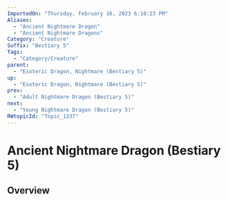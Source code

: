 ```yaml
---
ImportedOn: "Thursday, February 16, 2023 6:10:23 PM"
Aliases:
  - "Ancient Nightmare Dragon"
  - "Ancient Nightmare Dragons"
Category: "Creature"
Suffix: "Bestiary 5"
Tags:
  - "Category/Creature"
parent:
  - "Esoteric Dragon, Nightmare (Bestiary 5)"
up:
  - "Esoteric Dragon, Nightmare (Bestiary 5)"
prev:
  - "Adult Nightmare Dragon (Bestiary 5)"
next:
  - "Young Nightmare Dragon (Bestiary 5)"
RWtopicId: "Topic_1337"
---
```

# Ancient Nightmare Dragon (Bestiary 5)
## Overview
